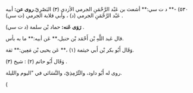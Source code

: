 ٥٣٠) -** د ت سي:** أشعث بن عَبْد الرَّحْمَنِ الجرمي الأزدي (٣) البَصْرِيّ.**روى عن:** أبيه عَبْد الرَّحْمَنِ الجرمي (د) ، وأبي قلابة الجرمي (ت سي) .

**رَوَى عَنه:** حماد بْن سلمة (د ت سي) .

قال عَبد اللَّهِ بْن أَحْمَد بْن حنبل،** عَن أبيه:** ما به بأس.

وَقَال أَبُو بكر بْن أَبي خيثمة (١) ،** عَن يحيى بْن مَعِين:** ثقة.

وَقَال أَبُو حاتم (٢) : شيخ (٣) .

روى له أَبُو داود، والتِّرْمِذِيّ، والنَّسَائي في "اليوم والليلة.

(